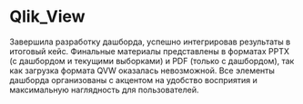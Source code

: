 # Qlik_View
Завершила разработку дашборда, успешно интегрировав результаты в итоговый кейс.
Финальные материалы представлены в форматах PPTX (с дашбордом и текущими выборками) и PDF (только с дашбордом), так как загрузка формата QVW оказалась невозможной.
Все элементы дашборда организованы с акцентом на удобство восприятия и максимальную наглядность для пользователей.
